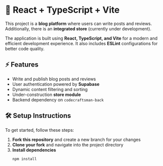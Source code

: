 # 🚀 React + TypeScript + Vite  

This project is a **blog platform** where users can write posts and reviews. Additionally, there is an **integrated store** (currently under development).  

The application is built using **React, TypeScript, and Vite** for a modern and efficient development experience. It also includes **ESLint** configurations for better code quality.  

## ⚡ Features  

- Write and publish blog posts and reviews  
- User authentication powered by **Supabase**  
- Dynamic content filtering and sorting  
- Under-construction **store module**  
- Backend dependency on `codecraftsman-back`  

## 🛠️ Setup Instructions  

To get started, follow these steps:  

1. **Fork this repository** and create a new branch for your changes  
2. **Clone your fork** and navigate into the project directory  
3. **Install dependencies**  
   ```sh
   npm install


